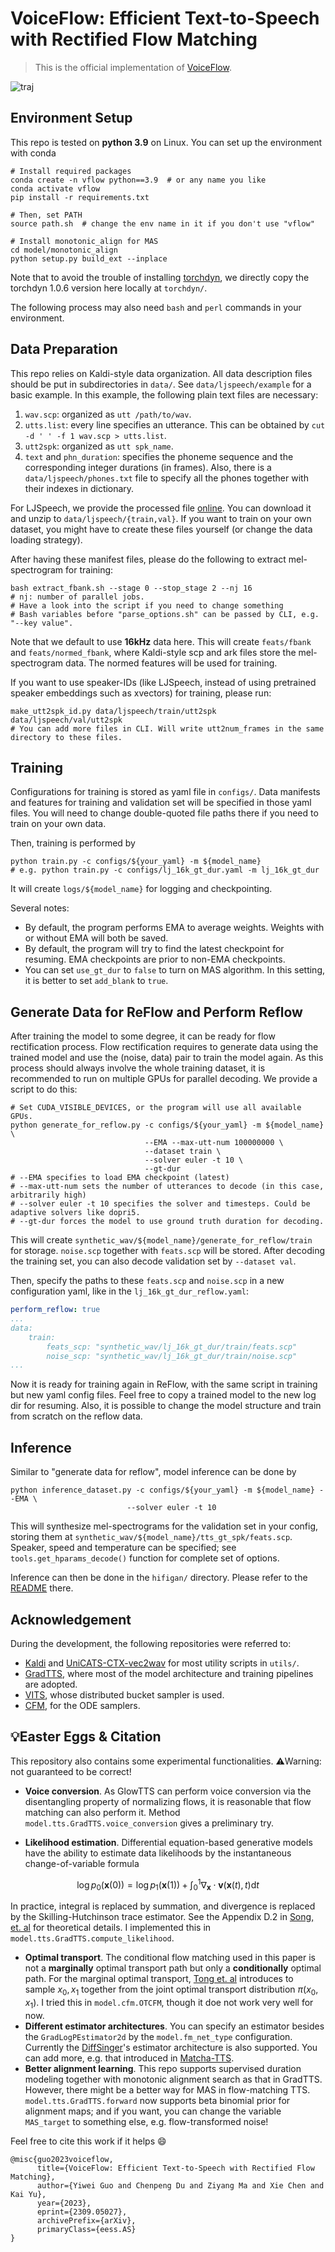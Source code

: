 # VoiceFlow: Efficient Text-to-Speech with Rectified Flow Matching
> This is the official implementation of [VoiceFlow](https://arxiv.org/abs/2309.05027).

![traj](resources/traj.png)

## Environment Setup
This repo is tested on **python 3.9** on Linux. You can set up the environment with conda
```shell
# Install required packages
conda create -n vflow python==3.9  # or any name you like
conda activate vflow
pip install -r requirements.txt

# Then, set PATH
source path.sh  # change the env name in it if you don't use "vflow"

# Install monotonic_align for MAS
cd model/monotonic_align
python setup.py build_ext --inplace
```
Note that to avoid the trouble of installing [torchdyn](https://github.com/DiffEqML/torchdyn), we directly copy the torchdyn 1.0.6 version here locally at `torchdyn/`.

The following process may also need `bash` and `perl` commands in your environment.

## Data Preparation
This repo relies on Kaldi-style data organization.
All data description files should be put in subdirectories in `data/`.
See `data/ljspeech/example` for a basic example. 
In this example, the following plain text files are necessary:
1. `wav.scp`: organized as `utt /path/to/wav`.
2. `utts.list`: every line specifies an utterance. This can be obtained by `cut -d ' ' -f 1 wav.scp > utts.list`.
3. `utt2spk`: organized as `utt spk_name`.
4. `text` and `phn_duration`: specifies the phoneme sequence and the corresponding integer durations (in frames).
Also, there is a `data/ljspeech/phones.txt` file to specify all the phones together with their indexes in dictionary.

For LJSpeech, we provide the processed file [online](https://huggingface.co/datasets/cantabile-kwok/ljspeech-1024-256-dur/resolve/main/ljspeech-1024-256.zip).
You can download it and unzip to `data/ljspeech/{train,val}`.
If you want to train on your own dataset, you might have to create these files yourself (or change the data loading strategy).

After having these manifest files, please do the following to extract mel-spectrogram for training:
```shell
bash extract_fbank.sh --stage 0 --stop_stage 2 --nj 16
# nj: number of parallel jobs. 
# Have a look into the script if you need to change something
# Bash variables before "parse_options.sh" can be passed by CLI, e.g. "--key value".
```
Note that we default to use **16kHz** data here.
This will create `feats/fbank` and `feats/normed_fbank`, where Kaldi-style scp and ark files store the mel-spectrogram data. 
The normed features will be used for training.

If you want to use speaker-IDs (like LJSpeech, instead of using pretrained speaker embeddings such as xvectors) for training, please run:
```shell
make_utt2spk_id.py data/ljspeech/train/utt2spk data/ljspeech/val/utt2spk
# You can add more files in CLI. Will write utt2num_frames in the same directory to these files.
```

## Training
Configurations for training is stored as yaml file in `configs/`.
Data manifests and features for training and validation set will be specified in those yaml files.
You will need to change double-quoted file paths there if you need to train on your own data.

Then, training is performed by 
```shell
python train.py -c configs/${your_yaml} -m ${model_name}
# e.g. python train.py -c configs/lj_16k_gt_dur.yaml -m lj_16k_gt_dur
```
It will create `logs/${model_name}` for logging and checkpointing.

Several notes:
* By default, the program performs EMA to average weights. Weights with or without EMA will both be saved. 
* By default, the program will try to find the latest checkpoint for resuming. EMA checkpoints are prior to non-EMA checkpoints.
* You can set `use_gt_dur` to `false` to turn on MAS algorithm. In this setting, it is better to set `add_blank` to `true`.

## Generate Data for ReFlow and Perform Reflow
After training the model to some degree, it can be ready for flow rectification process.
Flow rectification requires to generate data using the trained model and use the (noise, data) pair to train the model again.
As this process should always involve the whole training dataset, it is recommended to run on multiple GPUs for parallel decoding.
We provide a script to do this:
```shell
# Set CUDA_VISIBLE_DEVICES, or the program will use all available GPUs.
python generate_for_reflow.py -c configs/${your_yaml} -m ${model_name} \
                              --EMA --max-utt-num 100000000 \
                              --dataset train \
                              --solver euler -t 10 \
                              --gt-dur
# --EMA specifies to load EMA checkpoint (latest)
# --max-utt-num sets the number of utterances to decode (in this case, arbitrarily high)
# --solver euler -t 10 specifies the solver and timesteps. Could be adaptive solvers like dopri5.
# --gt-dur forces the model to use ground truth duration for decoding.
```
This will create `synthetic_wav/${model_name}/generate_for_reflow/train` for storage. `noise.scp` together with `feats.scp` will be stored.
After decoding the training set, you can also decode validation set by `--dataset val`.

Then, specify the paths to these `feats.scp` and `noise.scp` in a new configuration yaml, like in the `lj_16k_gt_dur_reflow.yaml`:
```yaml
perform_reflow: true
...
data:
    train:
        feats_scp: "synthetic_wav/lj_16k_gt_dur/train/feats.scp"
        noise_scp: "synthetic_wav/lj_16k_gt_dur/train/noise.scp"
...
```

Now it is ready for training again in ReFlow, with the same script in training but new yaml config files.
Feel free to copy a trained model to the new log dir for resuming.
Also, it is possible to change the model structure and train from scratch on the reflow data.

## Inference
Similar to "generate data for reflow", model inference can be done by
```shell
python inference_dataset.py -c configs/${your_yaml} -m ${model_name} --EMA \
                          --solver euler -t 10
```
This will synthesize mel-spectrograms for the validation set in your config, storing them at `synthetic_wav/${model_name}/tts_gt_spk/feats.scp`.
Speaker, speed and temperature can be specified; see `tools.get_hparams_decode()` function for complete set of options.

Inference can then be done in the `hifigan/` directory. Please refer to the [README](hifigan/README.md) there.

## Acknowledgement
During the development, the following repositories were referred to:
* [Kaldi](https://github.com/kaldi-asr/kaldi) and [UniCATS-CTX-vec2wav](https://github.com/cantabile-kwok/UniCATS-CTX-vec2wav) for most utility scripts in `utils/`.
* [GradTTS](https://github.com/huawei-noah/Speech-Backbones/tree/main/Grad-TTS), where most of the model architecture and training pipelines are adopted.
* [VITS](https://github.com/jaywalnut310/vits), whose distributed bucket sampler is used.
* [CFM](https://github.com/atong01/conditional-flow-matching), for the ODE samplers.

## 💡Easter Eggs & Citation
This repository also contains some experimental functionalities. ⚠️Warning: not guaranteed to be correct!
* **Voice conversion**. As GlowTTS can perform voice conversion via the disentangling property of normalizing flows, it is reasonable that flow matching can also perform it. Method `model.tts.GradTTS.voice_conversion` gives a preliminary try.

* **Likelihood estimation**. Differential equation-based generative models have the ability to estimate data likelihoods by the instantaneous change-of-variable formula
```math
\log p_0(\boldsymbol x(0)) = \log p_1(\boldsymbol  x(1)) + \int _0^1 \nabla_{\boldsymbol x} \cdot {\boldsymbol v}(\boldsymbol x(t), t)\mathrm d t
```
  In practice, integral is replaced by summation, and divergence is replaced by the Skilling-Hutchinson trace estimator. See the Appendix D.2 in [Song, et. al](https://arxiv.org/abs/2011.13456) for theoretical details. I implemented this in `model.tts.GradTTS.compute_likelihood`. 
* **Optimal transport**. The conditional flow matching used in this paper is not a **marginally** optimal transport path but only a **conditionally** optimal path. For the marginal optimal transport, [Tong et. al](https://arxiv.org/abs/2302.00482) introduces to sample $x_0,x_1$ together from the joint optimal transport distribution $\pi(x_0,x_1)$. I tried this in `model.cfm.OTCFM`, though it doe not work very well for now.
* **Different estimator architectures**. You can specify an estimator besides the `GradLogPEstimator2d` by the `model.fm_net_type` configuration. Currently the [DiffSinger](https://ojs.aaai.org/index.php/AAAI/article/view/21350)'s estimator architecture is also supported. You can add more, e.g. that introduced in [Matcha-TTS](https://github.com/shivammehta25/Matcha-TTS).
* **Better alignment learning**. This repo supports supervised duration modeling together with monotonic alignment search as that in GradTTS. However, there might be a better way for MAS in flow-matching TTS. `model.tts.GradTTS.forward` now supports beta binomial prior for alignment maps; and if you want, you can change the variable `MAS_target` to something else, e.g. flow-transformed noise!

Feel free to cite this work if it helps 😄

```
@misc{guo2023voiceflow,
      title={VoiceFlow: Efficient Text-to-Speech with Rectified Flow Matching}, 
      author={Yiwei Guo and Chenpeng Du and Ziyang Ma and Xie Chen and Kai Yu},
      year={2023},
      eprint={2309.05027},
      archivePrefix={arXiv},
      primaryClass={eess.AS}
}
```
